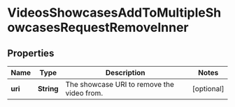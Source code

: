 

# VideosShowcasesAddToMultipleShowcasesRequestRemoveInner


## Properties

| Name | Type | Description | Notes |
|------------ | ------------- | ------------- | -------------|
|**uri** | **String** | The showcase URI to remove the video from. |  [optional] |




